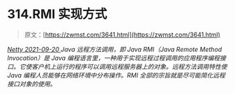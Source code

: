 <!--yml
category: 未分类
date: 0001-01-01 00:00:00
-->

# 314.RMI 实现方式

> 原文：[https://zwmst.com/3641.html](https://zwmst.com/3641.html)

   [ *Netty* ](https://zwmst.com/netty)*[ <time datetime="2021-09-21T04:39:47+08:00"> 2021-09-20 </time> ](https://zwmst.com/3641.html)  Java 远程方法调用，即 Java RMI（Java Remote Method Invocation）是 Java 编程语言里，一种用于实现远程过程调用的应用程序编程接口。它使客户机上运行的程序可以调用远程服务器上的对象。远程方法调用特性使 Java 编程人员能够在网络环境中分布操作。RMI 全部的宗旨就是尽可能简化远程接口对象的使用。*